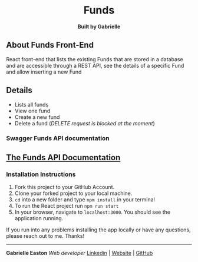 <div align="center">
  <h1>Funds</h1>
  <strong>Built by Gabrielle </strong>
</div>

## About Funds Front-End

React front-end that lists the existing Funds that are stored in a database and are accessible through a REST API, see the details of a specific Fund and allow inserting a new Fund <br />

<h2>Details</h2>

- Lists all funds 
- View one fund
- Create a new fund
- Delete a fund (*DELETE request is blocked at the moment*)

### Swagger Funds API documentation

<div>
  <h2><a href="https://app.swaggerhub.com/apis/GabrielleEaston/Funds-API/1.0.0" target="_blank" rel="nofollow">The Funds API Documentation</a></h2>
</div>


### Installation Instructions
1. Fork this project to your GitHub Account.
2. Clone your forked project to your local machine.
3. `cd` into a new folder and type `npm install` in your terminal
4. To run the React project run `npm run start` 
5. In your browser, navigate to `localhost:3000`. You should see the application running.

If you run into any problems installing the app locally or have any questions, please reach out to me. Thanks!

<hr />

**Gabrielle Easton** *Web developer*
[Linkedin](https://www.linkedin.com/in/gabrielle-easton/) | [Website](https://gabrielle-easton.dev) | [GitHub](https://github.com/GabrielleEaston)